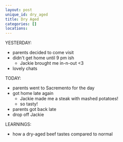 ```yaml
---
layout: post
unique_id: dry_aged
title: Dry Aged
categories: []
locations: 
---
```


YESTERDAY:
* parents decided to come visit
* didn't get home until 9 pm ish
  * Jackie brought me in-n-out <3
* lovely chats

TODAY:
* parents went to Sacremento for the day
* got home late again
  * Jackie made me a steak with mashed potatoes!
  * so tasty!
* parents got back late
* drop off Jackie

LEARNINGS:
* how a dry-aged beef tastes compared to normal
